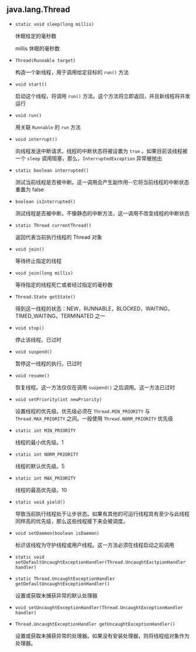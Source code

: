 ## java.lang.Thread

* `static void sleep(long millis)`

  休眠给定的毫秒数

  millis	休眠的毫秒数

* `Thread(Runnable target)`

  构造一个新线程，用于调用给定目标的 `run()` 方法

* `void start()`

  启动这个线程，将调用 `run()` 方法。这个方法将立即返回，并且新线程将并发运行

* `void run()`

  用关联 `Runnable` 的 `run` 方法

* `void interrupt()`

  向线程发送中断请求。线程的中断状态将被设置为 `true` 。如果目前该线程被一个 `sleep` 调用阻塞，那么，`InterruptedException` 异常被抛出

* `static boolean interrupted()`

  测试当前线程是否被中断。这一调用会产生副作用--它将当前线程的中断状态重置为 false

* `boolean isInterrupted()`

  测试线程是否被中断。不像静态的中断方法，这一调用不改变线程的中断状态

* `static Thread currentThread()`

  返回代表当前执行线程的 Thread 对象

* `void join()`

  等待终止指定的线程

* `void join(long millis)`

  等待指定的线程死亡或者经过指定的毫秒数

* `Thread.State getState()`

  得到这一线程的状态：NEW，RUNNABLE，BLOCKED，WAITING，TIMED_WAITING，TERMINATED 之一

* `void stop()`

  停止该线程。已过时

* `void suspend()`

  暂停这一线程的执行。已过时

* `void resume()`

  恢复线程。这一方法仅仅在调用 `suspend()` 之后调用。这一方法已过时

* `void setPriority(int newPriority)`

  设置线程的优先级。优先级必须在 `Thread.MIN_PRIORITY` 与 `Thread.MAX_PRIORITY` 之间。一般使用 `Thread.NORM_PRIORITY` 优先级

* `static int MIN_PRIORITY`

  线程的最小优先级。1

* `static int NORM_PRIORITY`

  线程的默认优先级。5

* `static int MAX_PRIORITY`

  线程的最高优先级。10

* `static void yield()`

  导致当前执行线程处于让步状态。如果有其他的可运行线程具有至少与此线程同样高的优先级，那么这些线程接下来会被调度。

* `void setDaemon(boolean isDaemon)`

  标识该线程为守护线程或用户线程。这一方法必须在线程启动之前调用

* `static void setDefaultUncaughtExceptionHandler(Thread.UncaughtExctpionHandler handler)`

* `static Thread.UncaughtExceptionHandler getDefaultUncaughtExceptionHandler()`

  设置或获取未捕获异常的默认处理器

* `void setUncaughtExceptionHandler(Thread.UncaughtExceptionHandler handler)`

* `Thread.UncaughtExceptionHandler getUncaughtExceptionHandler()`

  设置或获取未捕获异常的处理器。如果没有安装处理器，则将线程组对象作为处理器。















